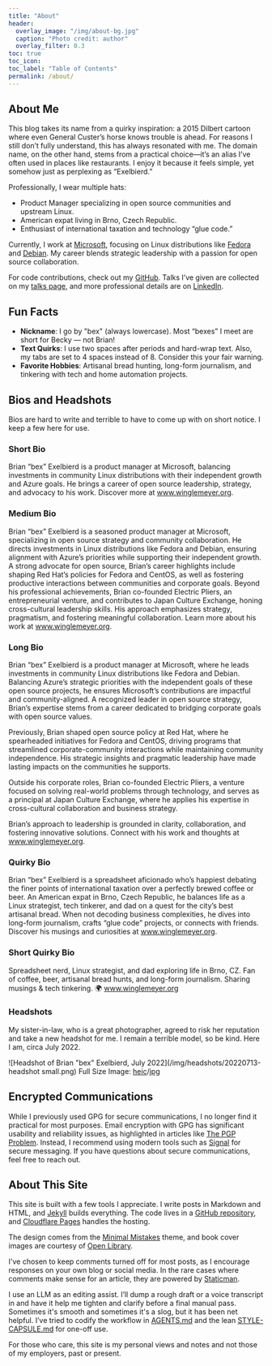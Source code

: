 ```yaml
---
title: "About"
header:
  overlay_image: "/img/about-bg.jpg"
  caption: "Photo credit: author"
  overlay_filter: 0.3
toc: true
toc_icon: 
toc_label: "Table of Contents"
permalink: /about/
---
```


## About Me

This blog takes its name from a quirky inspiration: a 2015 Dilbert cartoon where even General Custer’s horse knows trouble is ahead. For reasons I still don’t fully understand, this has always resonated with me. The domain name, on the other hand, stems from a practical choice—it’s an alias I’ve often used in places like restaurants. I enjoy it because it feels simple, yet somehow just as perplexing as “Exelbierd.”

Professionally, I wear multiple hats:  
- Product Manager specializing in open source communities and upstream Linux.  
- American expat living in Brno, Czech Republic.  
- Enthusiast of international taxation and technology “glue code.”  

Currently, I work at [Microsoft](https://opensource.microsoft.com), focusing on Linux distributions like [Fedora](https://www.fedoraproject.org) and [Debian](https://www.debian.org). My career blends strategic leadership with a passion for open source collaboration.  

For code contributions, check out my [GitHub](https://github.com/bexelbie). Talks I’ve given are collected on my [talks page](/talks/), and more professional details are on [LinkedIn](https://www.linkedin.com/in/bexelbie).  

## Fun Facts
- **Nickname**: I go by "bex" (always lowercase). Most “bexes” I meet are short for Becky — not Brian!  
- **Text Quirks**: I use two spaces after periods and hard-wrap text. Also, my tabs are set to 4 spaces instead of 8. Consider this your fair warning.
- **Favorite Hobbies**: Artisanal bread hunting, long-form journalism, and tinkering with tech and home automation projects.  

## Bios and Headshots

Bios are hard to write and terrible to have to come up with on short notice.
I keep a few here for use.

### Short Bio

Brian “bex” Exelbierd is a product manager at Microsoft, balancing investments in community Linux distributions with their independent growth and Azure goals. He brings a career of open source leadership, strategy, and advocacy to his work. Discover more at www.winglemeyer.org.

### Medium Bio

Brian “bex” Exelbierd is a seasoned product manager at Microsoft, specializing in open source strategy and community collaboration. He directs investments in Linux distributions like Fedora and Debian, ensuring alignment with Azure’s priorities while supporting their independent growth. A strong advocate for open source, Brian’s career highlights include shaping Red Hat’s policies for Fedora and CentOS, as well as fostering productive interactions between communities and corporate goals. Beyond his professional achievements, Brian co-founded Electric Pliers, an entrepreneurial venture, and contributes to Japan Culture Exchange, honing cross-cultural leadership skills. His approach emphasizes strategy, pragmatism, and fostering meaningful collaboration. Learn more about his work at www.winglemeyer.org.

### Long Bio

Brian “bex” Exelbierd is a product manager at Microsoft, where he leads investments in community Linux distributions like Fedora and Debian. Balancing Azure’s strategic priorities with the independent goals of these open source projects, he ensures Microsoft’s contributions are impactful and community-aligned. A recognized leader in open source strategy, Brian’s expertise stems from a career dedicated to bridging corporate goals with open source values.

Previously, Brian shaped open source policy at Red Hat, where he spearheaded initiatives for Fedora and CentOS, driving programs that streamlined corporate-community interactions while maintaining community independence. His strategic insights and pragmatic leadership have made lasting impacts on the communities he supports.

Outside his corporate roles, Brian co-founded Electric Pliers, a venture focused on solving real-world problems through technology, and serves as a principal at Japan Culture Exchange, where he applies his expertise in cross-cultural collaboration and business strategy.

Brian’s approach to leadership is grounded in clarity, collaboration, and fostering innovative solutions. Connect with his work and thoughts at www.winglemeyer.org.

### Quirky Bio

Brian “bex” Exelbierd is a spreadsheet aficionado who’s happiest debating the finer points of international taxation over a perfectly brewed coffee or beer. An American expat in Brno, Czech Republic, he balances life as a Linux strategist, tech tinkerer, and dad on a quest for the city’s best artisanal bread. When not decoding business complexities, he dives into long-form journalism, crafts “glue code” projects, or connects with friends. Discover his musings and curiosities at www.winglemeyer.org.

### Short Quirky Bio

Spreadsheet nerd, Linux strategist, and dad exploring life in Brno, CZ. Fan of coffee, beer, artisanal bread hunts, and long-form journalism. Sharing musings & tech tinkering. 🌍 www.winglemeyer.org

### Headshots

My sister-in-law, who is a great photographer, agreed to risk her reputation and take a new headshot for me.
I remain a terrible model, so be kind.
Here I am, circa July 2022.

![Headshot of Brian "bex" Exelbierd, July 2022](/img/headshots/20220713-headshot small.png) Full Size Image: [heic](/img/headshots/20220713-headshot.heic)/[jpg](/img/headshots/20220713-headshot.jpg)

## Encrypted Communications

While I previously used GPG for secure communications, I no longer find it practical for most purposes. Email encryption with GPG has significant usability and reliability issues, as highlighted in articles like [The PGP Problem](https://latacora.micro.blog/2019/07/16/the-pgp-problem.html). Instead, I recommend using modern tools such as [Signal](https://signal.me/#p/+19194148915) for secure messaging. If you have questions about secure communications, feel free to reach out.  

## About This Site

This site is built with a few tools I appreciate. I write posts in Markdown and HTML, and [Jekyll](https://jekyllrb.com/) builds everything. The code lives in a [GitHub repository](https://github.com/bexelbie/bexelbie.github.io), and [Cloudflare Pages](https://pages.cloudflare.com/) handles the hosting.

The design comes from the [Minimal Mistakes](https://mmistakes.github.io/minimal-mistakes/) theme, and book cover images are courtesy of [Open Library](https://openlibrary.org/).

I've chosen to keep comments turned off for most posts, as I encourage responses on your own blog or social media. In the rare cases where comments make sense for an article, they are powered by [Staticman](https://staticman.net/).

I use an LLM as an editing assist. I’ll dump a rough draft or a voice transcript in and have it help me tighten and clarify before a final manual pass. Sometimes it's smooth and sometimes it's a slog, but it has been net helpful. I’ve tried to codify the workflow in [AGENTS.md](../AGENTS.md) and the lean [STYLE-CAPSULE.md](../STYLE-CAPSULE.md) for one-off use.

For those who care, this site is my personal views and notes and not those of my employers, past or present.
